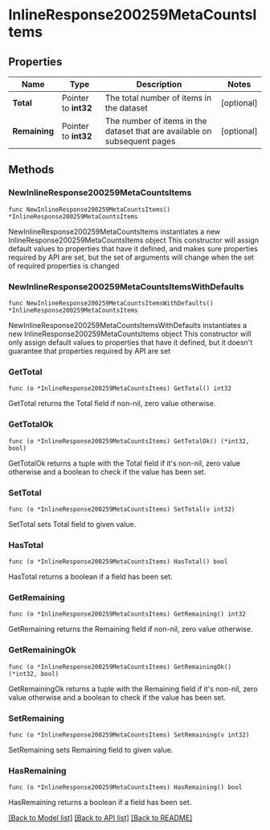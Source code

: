 # InlineResponse200259MetaCountsItems

## Properties

Name | Type | Description | Notes
------------ | ------------- | ------------- | -------------
**Total** | Pointer to **int32** | The total number of items in the dataset | [optional] 
**Remaining** | Pointer to **int32** | The number of items in the dataset that are available on subsequent pages | [optional] 

## Methods

### NewInlineResponse200259MetaCountsItems

`func NewInlineResponse200259MetaCountsItems() *InlineResponse200259MetaCountsItems`

NewInlineResponse200259MetaCountsItems instantiates a new InlineResponse200259MetaCountsItems object
This constructor will assign default values to properties that have it defined,
and makes sure properties required by API are set, but the set of arguments
will change when the set of required properties is changed

### NewInlineResponse200259MetaCountsItemsWithDefaults

`func NewInlineResponse200259MetaCountsItemsWithDefaults() *InlineResponse200259MetaCountsItems`

NewInlineResponse200259MetaCountsItemsWithDefaults instantiates a new InlineResponse200259MetaCountsItems object
This constructor will only assign default values to properties that have it defined,
but it doesn't guarantee that properties required by API are set

### GetTotal

`func (o *InlineResponse200259MetaCountsItems) GetTotal() int32`

GetTotal returns the Total field if non-nil, zero value otherwise.

### GetTotalOk

`func (o *InlineResponse200259MetaCountsItems) GetTotalOk() (*int32, bool)`

GetTotalOk returns a tuple with the Total field if it's non-nil, zero value otherwise
and a boolean to check if the value has been set.

### SetTotal

`func (o *InlineResponse200259MetaCountsItems) SetTotal(v int32)`

SetTotal sets Total field to given value.

### HasTotal

`func (o *InlineResponse200259MetaCountsItems) HasTotal() bool`

HasTotal returns a boolean if a field has been set.

### GetRemaining

`func (o *InlineResponse200259MetaCountsItems) GetRemaining() int32`

GetRemaining returns the Remaining field if non-nil, zero value otherwise.

### GetRemainingOk

`func (o *InlineResponse200259MetaCountsItems) GetRemainingOk() (*int32, bool)`

GetRemainingOk returns a tuple with the Remaining field if it's non-nil, zero value otherwise
and a boolean to check if the value has been set.

### SetRemaining

`func (o *InlineResponse200259MetaCountsItems) SetRemaining(v int32)`

SetRemaining sets Remaining field to given value.

### HasRemaining

`func (o *InlineResponse200259MetaCountsItems) HasRemaining() bool`

HasRemaining returns a boolean if a field has been set.


[[Back to Model list]](../README.md#documentation-for-models) [[Back to API list]](../README.md#documentation-for-api-endpoints) [[Back to README]](../README.md)


